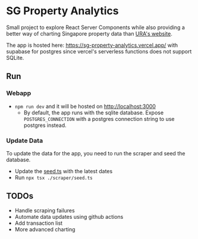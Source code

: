# SG Property Analytics

Small project to explore React Server Components while also providing a better way of charting Singapore property data than [URA's website](https://www.ura.gov.sg/property-market-information/pmiResidentialTransactionSearch).

The app is hosted here: https://sg-property-analytics.vercel.app/ with supabase for postgres since vercel's serverless functions does not support SQLite.

## Run

### Webapp

- `npm run dev` and it will be hosted on [http://localhost:3000](http://localhost:3000)
  - By default, the app runs with the sqlite database. Expose `POSTGRES_CONNECTION` with a postgres connection string to use postgres instead.

### Update Data

To update the data for the app, you need to run the scraper and seed the database.

- Update the [seed.ts](./scraper/seed.ts) with the latest dates
- Run `npx tsx ./scraper/seed.ts`

## TODOs

- Handle scraping failures
- Automate data updates using github actions
- Add transaction list
- More advanced charting
